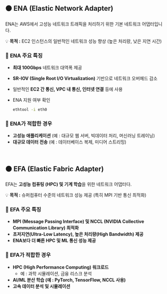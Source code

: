 ## 🟠 **ENA (Elastic Network Adapter)**

ENA는 AWS에서 고성능 네트워크 트래픽을 처리하기 위한 기본 네트워크 어댑터입니다.

💡 **목적 :** EC2 인스턴스의 일반적인 네트워크 성능 향상 (높은 처리량, 낮은 지연 시간)


### 🔶 **ENA 주요 특징**

- **최대 100Gbps** 네트워크 대역폭 제공
- **SR-IOV (Single Root I/O Virtualization)** 기반으로 네트워크 오버헤드 감소
- 일반적인 **EC2 간 통신, VPC 내 통신, 인터넷 연결** 등에 사용
- ENA 지원 여부 확인

    ```bash
    ethtool -i eth0
    ```

### 🔶 **ENA가 적합한 경우**

- **고성능 애플리케이션** (예 : 대규모 웹 서버, 빅데이터 처리, 머신러닝 트레이닝)
- **대규모 데이터 전송** (예 : 데이터베이스 복제, 미디어 스트리밍)

<br>

## 🟠 **EFA (Elastic Fabric Adapter)**

EFA는 **고성능 컴퓨팅 (HPC) 및 기계 학습**을 위한 네트워크 어댑터다.

💡 **목적 :** 슈퍼컴퓨터 수준의 네트워크 성능 제공 (특히 MPI 기반 통신 최적화)

### 🔶 **EFA 주요 특징**

- **MPI (Message Passing Interface) 및 NCCL (NVIDIA Collective Communication Library) 최적화**
- **초저지연(Ultra-Low Latency), 높은 처리량(High Bandwidth) 제공**
- **ENA보다 더 빠른 HPC 및 ML 통신 성능 제공**

### 🔶 **EFA가 적합한 경우**

- **HPC (High Performance Computing) 워크로드**
    - 예 : 과학 시뮬레이션, 금융 리스크 분석
- **AI/ML 분산 학습 (예 : PyTorch, TensorFlow, NCCL 사용)**
- **고속 데이터 분석 및 시뮬레이션**